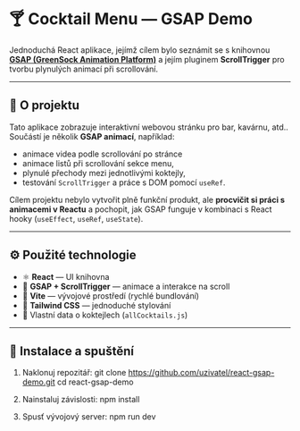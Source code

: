 # 🍸 Cocktail Menu — GSAP Demo

Jednoduchá React aplikace, jejímž cílem bylo seznámit se s knihovnou **[GSAP (GreenSock Animation Platform)](https://greensock.com/gsap/)** a jejím pluginem **ScrollTrigger** pro tvorbu plynulých animací při scrollování.

---

## 🧠 O projektu

Tato aplikace zobrazuje interaktivní webovou stránku pro bar, kavárnu, atd..  
Součástí je několik **GSAP animací**, například:
- animace videa podle scrollování po stránce
- animace listů při scrollování sekce menu,
- plynulé přechody mezi jednotlivými koktejly,
- testování `ScrollTrigger` a práce s DOM pomocí `useRef`.

Cílem projektu nebylo vytvořit plně funkční produkt, ale **procvičit si práci s animacemi v Reactu** a pochopit, jak GSAP funguje v kombinaci s React hooky (`useEffect`, `useRef`, `useState`).

---

## ⚙️ Použité technologie

- ⚛️ **React** — UI knihovna
- 💫 **GSAP + ScrollTrigger** — animace a interakce na scroll
- 🧩 **Vite** — vývojové prostředí (rychlé bundlování)
- 🎨 **Tailwind CSS** — jednoduché stylování
- 🍹 Vlastní data o koktejlech (`allCocktails.js`)

---

## 🚀 Instalace a spuštění

1. Naklonuj repozitář:
   git clone https://github.com/uzivatel/react-gsap-demo.git
   cd react-gsap-demo

2. Nainstaluj závislosti:
    npm install


3. Spusť vývojový server:
    npm run dev